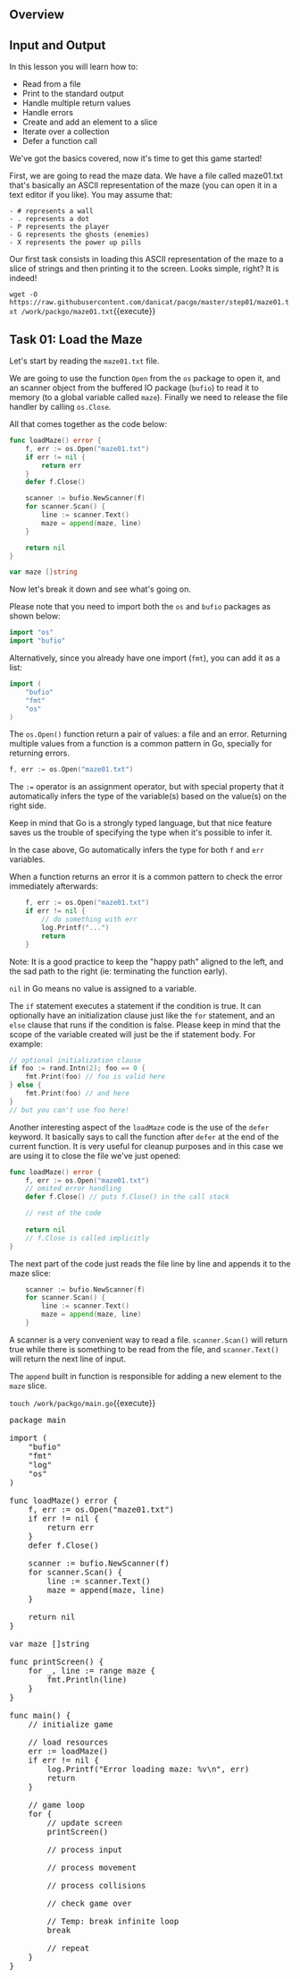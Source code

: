 ## Overview

## Input and Output
In this lesson you will learn how to:

- Read from a file
- Print to the standard output
- Handle multiple return values
- Handle errors
- Create and add an element to a slice
- Iterate over a collection
- Defer a function call


We've got the basics covered, now it's time to get this game started!

First, we are going to read the maze data. We have a file called maze01.txt that's basically an ASCII representation of the maze (you can open it in a text editor if you like). You may assume that:

```
- # represents a wall
- . represents a dot
- P represents the player
- G represents the ghosts (enemies)
- X represents the power up pills
```

Our first task consists in loading this ASCII representation of the maze to a slice of strings and then printing it to the screen. Looks simple, right? It is indeed!

`wget -O https://raw.githubusercontent.com/danicat/pacgo/master/step01/maze01.txt /work/packgo/maze01.txt`{{execute}}

## Task 01: Load the Maze

Let's start by reading the `maze01.txt` file.

We are going to use the function `Open` from the `os` package to open it, and an scanner object from the buffered IO package (`bufio`) to read it to memory (to a global variable called `maze`). Finally we need to release the file handler by calling `os.Close`. 

All that comes together as the code below:

```go
func loadMaze() error {
    f, err := os.Open("maze01.txt")
    if err != nil {
        return err
    }
    defer f.Close()

    scanner := bufio.NewScanner(f)
    for scanner.Scan() {
        line := scanner.Text()
        maze = append(maze, line)
    }

    return nil
}

var maze []string

```


Now let's break it down and see what's going on.

Please note that you need to import both the `os` and `bufio` packages as shown below:

```go
import "os"
import "bufio"
```

Alternatively, since you already have one import (`fmt`), you can add it as a list:

```go
import (
    "bufio"
    "fmt"
    "os"
)
```

The `os.Open()` function return a pair of values: a file and an error. Returning multiple values from a function is a common pattern in Go, specially for returning errors.

```go
f, err := os.Open("maze01.txt")
```

The `:=` operator is an assignment operator, but with special property that it automatically infers the type of the variable(s) based on the value(s) on the right side. 

Keep in mind that Go is a strongly typed language, but that nice feature saves us the trouble of specifying the type when it's possible to infer it.

In the case above, Go automatically infers the type for both `f` and `err` variables.

When a function returns an error it is a common pattern to check the error immediately afterwards:

```go
    f, err := os.Open("maze01.txt")
    if err != nil {
        // do something with err
        log.Printf("...")
        return
    }
```

Note: It is a good practice to keep the "happy path" aligned to the left, and the sad path to the right (ie: terminating the function early).

`nil` in Go means no value is assigned to a variable. 

The `if` statement executes a statement if the condition is true. It can optionally have an initialization clause just like the `for` statement, and an `else` clause that runs if the condition is false. Please keep in mind that the scope of the variable created will just be the if statement body. For example:

```go
// optional initialization clause
if foo := rand.Intn(2); foo == 0 {
    fmt.Print(foo) // foo is valid here
} else {
    fmt.Print(foo) // and here
}
// but you can't use foo here!
```

Another interesting aspect of the `loadMaze` code is the use of the `defer` keyword. It basically says to call the function after `defer` at the end of the current function. It is very useful for cleanup purposes and in this case we are using it to close the file we've just opened:

```go
func loadMaze() error {
    f, err := os.Open("maze01.txt")
    // omited error handling
    defer f.Close() // puts f.Close() in the call stack

    // rest of the code
    
    return nil
    // f.Close is called implicitly
}
```

The next part of the code just reads the file line by line and appends it to the maze slice:

```go
    scanner := bufio.NewScanner(f)
    for scanner.Scan() {
        line := scanner.Text()
        maze = append(maze, line)
    }
```

A scanner is a very convenient way to read a file. `scanner.Scan()` will return true while there is something to be read from the file, and `scanner.Text()` will return the next line of input.

The `append` built in function is responsible for adding a new element to the `maze` slice.

`touch /work/packgo/main.go`{{execute}}

<pre class="file" data-filename="/work/packgo/main.go" data-target="replace">
package main

import (
	"bufio"
	"fmt"
	"log"
	"os"
)

func loadMaze() error {
	f, err := os.Open("maze01.txt")
	if err != nil {
		return err
	}
	defer f.Close()

	scanner := bufio.NewScanner(f)
	for scanner.Scan() {
		line := scanner.Text()
		maze = append(maze, line)
	}

	return nil
}

var maze []string

func printScreen() {
	for _, line := range maze {
		fmt.Println(line)
	}
}

func main() {
	// initialize game

	// load resources
	err := loadMaze()
	if err != nil {
		log.Printf("Error loading maze: %v\n", err)
		return
	}

	// game loop
	for {
		// update screen
		printScreen()

		// process input

		// process movement

		// process collisions

		// check game over

		// Temp: break infinite loop
		break

		// repeat
	}
}
</pre>
